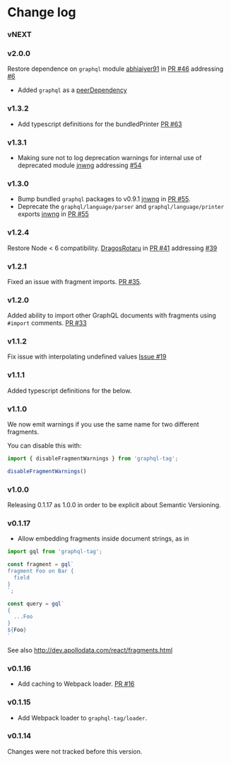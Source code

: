 # Change log
### vNEXT

### v2.0.0
Restore dependence on `graphql` module [abhiaiyer91](https://github.com/abhiaiyer91) in [PR #46](https://github.com/apollographql/graphql-tag/pull/46) addressing [#6](https://github.com/apollographql/graphql-tag/issues/6)
  - Added `graphql` as a [peerDependency](https://github.com/apollographql/graphql-tag/commit/ac061dd16440e75c166c85b4bff5ba06c79c9356)

### v1.3.2
- Add typescript definitions for the bundledPrinter [PR #63](https://github.com/apollographql/graphql-tag/pull/63)

### v1.3.1
- Making sure not to log deprecation warnings for internal use of deprecated module [jnwng](https://github.com/jnwng) addressing [#54](https://github.com/apollographql/graphql-tag/issues/54#issuecomment-283301475)

### v1.3.0
- Bump bundled `graphql` packages to v0.9.1 [jnwng](https://github.com/jnwng) in [PR #55](https://github.com/apollographql/graphql-tag/pull/55).
- Deprecate the `graphql/language/parser` and `graphql/language/printer` exports [jnwng](https://github.com/jnwng) in [PR #55](https://github.com/apollographql/graphql-tag/pull/55)

### v1.2.4
Restore Node < 6 compatibility. [DragosRotaru](https://github.com/DragosRotaru) in [PR #41](https://github.com/apollographql/graphql-tag/pull/41) addressing [#39](https://github.com/apollographql/graphql-tag/issues/39)

### v1.2.1
Fixed an issue with fragment imports. [PR #35](https://github.com/apollostack/graphql-tag/issues/35).

### v1.2.0

Added ability to import other GraphQL documents with fragments using `#import` comments. [PR #33](https://github.com/apollostack/graphql-tag/pull/33)

### v1.1.2

Fix issue with interpolating undefined values [Issue #19](https://github.com/apollostack/graphql-tag/issues/19)

### v1.1.1

Added typescript definitions for the below.

### v1.1.0

We now emit warnings if you use the same name for two different fragments.

You can disable this with:

```js
import { disableFragmentWarnings } from 'graphql-tag';

disableFragmentWarnings()
```

### v1.0.0

Releasing 0.1.17 as 1.0.0 in order to be explicit about Semantic Versioning.

### v0.1.17

- Allow embedding fragments inside document strings, as in

```js
import gql from 'graphql-tag';

const fragment = gql`
fragment Foo on Bar {
  field
}
`;

const query = gql`
{
  ...Foo
}
${Foo}
`
```

See also http://dev.apollodata.com/react/fragments.html

### v0.1.16

- Add caching to Webpack loader. [PR #16](https://github.com/apollostack/graphql-tag/pull/16)

### v0.1.15

- Add Webpack loader to `graphql-tag/loader`.

### v0.1.14

Changes were not tracked before this version.

